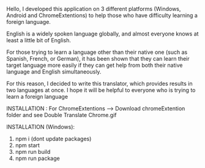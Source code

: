                    


Hello, I developed this application on 3 different platforms (Windows, Android and ChromeExtentions) to help those who have difficulty learning a foreign language.

English is a widely spoken language globally, and almost everyone knows at least a little bit of English. 

For those trying to learn a language other than their native one (such as Spanish, French, or German), it has been shown that they can learn their target language more easily if they can get help from both their native language and English simultaneously. 

For this reason, I decided to write this translator, which provides results in two languages at once. I hope it will be helpful to everyone who is trying to learn a foreign language


INSTALLATION : For ChromeExtentions --> Download chromeExtention folder and see Double Translate Chrome.gif

INSTALLATION (Windows):

1. npm i (dont update packages)
2. npm start
3. npm run build
4. npm run package

